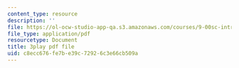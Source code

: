```yaml
---
content_type: resource
description: ''
file: https://ol-ocw-studio-app-qa.s3.amazonaws.com/courses/9-00sc-introduction-to-psychology-fall-2011/c8ecc676fe7be39c72926c3e66cb509a_lBU64nfe8nM.pdf
file_type: application/pdf
resourcetype: Document
title: 3play pdf file
uid: c8ecc676-fe7b-e39c-7292-6c3e66cb509a
---
```

